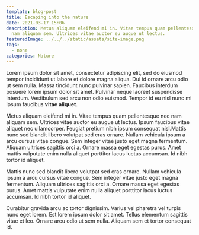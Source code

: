 ```yaml
---
template: blog-post
title: Escaping into the nature
date: 2021-03-17 15:06
description: Metus aliquam eleifend mi in. Vitae tempus quam pellentesque nec
  nam aliquam sem. Ultrices vitae auctor eu augue ut lectus.
featuredImage: ../../../static/assets/site-image.png
tags:
  - none
categories: Nature
---
```


Lorem ipsum dolor sit amet, consectetur adipiscing elit, sed do eiusmod tempor incididunt ut labore et dolore magna aliqua. Dui id ornare arcu odio ut sem nulla. Massa tincidunt nunc pulvinar sapien. Faucibus interdum posuere lorem ipsum dolor sit amet. Pulvinar neque laoreet suspendisse interdum. Vestibulum sed arcu non odio euismod. Tempor id eu nisl nunc mi ipsum faucibus **vitae aliquet**.

Metus aliquam eleifend mi in. Vitae tempus quam pellentesque nec nam aliquam sem. Ultrices vitae auctor eu augue ut lectus. Ipsum faucibus vitae aliquet nec ullamcorper. Feugiat pretium nibh ipsum consequat nisl.Mattis nunc sed blandit libero volutpat sed cras ornare. Nullam vehicula ipsum a arcu cursus vitae congue. Sem integer vitae justo eget magna fermentum. Aliquam ultrices sagittis orci a. Ornare massa eget egestas purus. Amet mattis vulputate enim nulla aliquet porttitor lacus luctus accumsan. Id nibh tortor id aliquet.

Mattis nunc sed blandit libero volutpat sed cras ornare. Nullam vehicula ipsum a arcu cursus vitae congue. Sem integer vitae justo eget magna fermentum. Aliquam ultrices sagittis orci a. Ornare massa eget egestas purus. Amet mattis vulputate enim nulla aliquet porttitor lacus luctus accumsan. Id nibh tortor id aliquet.

Curabitur gravida arcu ac tortor dignissim. Varius vel pharetra vel turpis nunc eget lorem. Est lorem ipsum dolor sit amet. Tellus elementum sagittis vitae et leo. Ornare arcu odio ut sem nulla. Aliquam sem et tortor consequat id.
